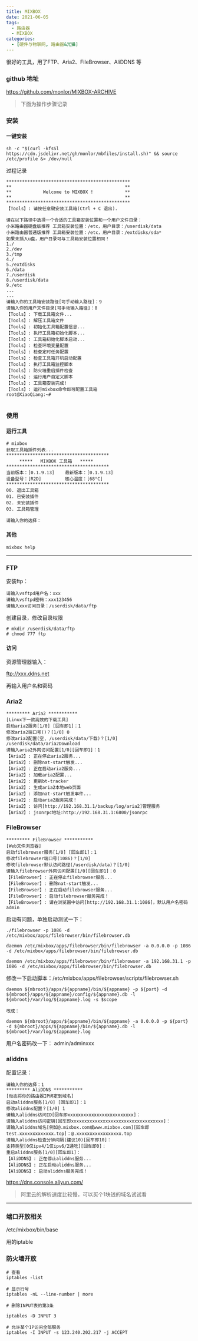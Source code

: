 ```yaml
---
title: MIXBOX
date: 2021-06-05
tags: 
  - 路由器
  - MIXBOX
categories:
  - [硬件与物联网, 路由器&光猫]
---
```


很好的工具，用了FTP、Aria2、FileBrowser、AliDDNS 等

### github 地址
https://github.com/monlor/MIXBOX-ARCHIVE


>下面为操作步骤记录


### 安装

#### 一键安装
```
sh -c "$(curl -kfsSl https://cdn.jsdelivr.net/gh/monlor/mbfiles/install.sh)" && source /etc/profile &> /dev/null

```

过程记录
```
***********************************************
**                                           **
**            Welcome to MIXBOX !            **
**                                           **
***********************************************
【Tools】: 请按任意键安装工具箱(Ctrl + C 退出).

请在以下路径中选择一个合适的工具箱安装位置和一个用户文件目录：
小米路由器硬盘版推荐 工具箱安装位置：/etc，用户目录：/userdisk/data
小米路由器普通版推荐 工具箱安装位置：/etc，用户目录：/extdisks/sda*
如果未插入u盘，用户目录可与工具箱安装位置相同！
1./
2./dev
3./tmp
4./
5./extdisks
6./data
7./userdisk
8./userdisk/data
9./etc
...
...
请输入你的工具箱安装路径[可手动输入路径]：9
请输入你的用户文件目录[可手动输入路径]：8
【Tools】: 下载工具箱文件...
【Tools】: 解压工具箱文件
【Tools】: 初始化工具箱配置信息...
【Tools】: 执行工具箱初始化脚本...
【Tools】: 工具箱初始化脚本启动...
【Tools】: 检查环境变量配置
【Tools】: 检查定时任务配置
【Tools】: 检查工具箱开机启动配置
【Tools】: 执行工具箱监控脚本
【Tools】: 防火墙重启插件检查
【Tools】: 运行用户自定义脚本
【Tools】: 工具箱安装完成!
【Tools】: 运行mixbox命令即可配置工具箱
root@XiaoQiang:~# 


```


### 使用 

#### 运行工具
```
# mixbox
获取工具箱插件列表...
***************************************
     *****   MIXBOX 工具箱   *****     
***************************************
当前版本：[0.1.9.13]    最新版本：[0.1.9.13]
设备型号：[R2D]         核心温度：[68°C]
***************************************
00. 退出工具箱
01. 已安装插件
02. 未安装插件
03. 工具箱管理

请输入你的选择：

```

#### 其他
```
mixbox help
```


---------------------------

### FTP
安装ftp：  

```
请输入vsftpd用户名：xxx
请输入vsftpd密码：xxx123456
请输入xxx访问目录：/userdisk/data/ftp

```

创建目录，修改目录权限
```
# mkdir /userdisk/data/ftp
# chmod 777 ftp
```



#### 访问
资源管理器输入：

ftp://xxx.ddns.net

再输入用户名和密码



### Aria2

```
********* Aria2 ***********
[Linux下一款高效的下载工具]
启动aria2服务[1/0] [回车即1]：1
修改aria2端口号()？[1/0] 0
修改aria2配置(空, /userdisk/data/下载)？[1/0] /userdisk/data/aria2Download
请输入aria2外网访问配置[1/0][回车即1]：1
【Aria2】: 正在停止aria2服务... 
【Aria2】: 删除nat-start触发...
【Aria2】: 正在启动aria2服务... 
【Aria2】: 加载aria2配置...
【Aria2】: 更新bt-tracker
【Aria2】: 生成aria2本地web页面
【Aria2】: 添加nat-start触发事件...
【Aria2】: 启动aria2服务完成！
【Aria2】: 访问[http://192.168.31.1/backup/log/aria2]管理服务
【Aria2】: jsonrpc地址:http://192.168.31.1:6800/jsonrpc
```



### FileBrowser
```
********* FileBrowser ***********
[Web文件浏览器]
启动filebrowser服务[1/0] [回车即1]：1
修改filebrowser端口号(1086)？[1/0] 
修改filebrowser默认访问路径(/userdisk/data)？[1/0] 
请输入filebrowser外网访问配置[1/0][回车即1]：0
【FileBrowser】: 正在停止filebrowser服务... 
【FileBrowser】: 删除nat-start触发...
【FileBrowser】: 正在启动filebrowser服务... 
【FileBrowser】: 启动filebrowser服务完成！
【FileBrowser】: 请在浏览器中访问[http://192.168.31.1:1086]，默认用户名密码admin
```

启动有问题，单独启动测试一下：
```
./filebrowser -p 1086 -d /etc/mixbox/apps/filebrowser/bin/filebrowser.db 

daemon /etc/mixbox/apps/filebrowser/bin/filebrowser -a 0.0.0.0 -p 1086 -d /etc/mixbox/apps/filebrowser/bin/filebrowser.db

daemon /etc/mixbox/apps/filebrowser/bin/filebrowser -a 192.168.31.1 -p 1086 -d /etc/mixbox/apps/filebrowser/bin/filebrowser.db
```
修改一下启动脚本：/etc/mixbox/apps/filebrowser/scripts/filebrowser.sh
```
daemon ${mbroot}/apps/${appname}/bin/${appname} -p ${port} -d ${mbroot}/apps/${appname}/config/${appname}.db -l ${mbroot}/var/log/${appname}.log -s $scope 

改成：

daemon ${mbroot}/apps/${appname}/bin/${appname} -a 0.0.0.0 -p ${port} -d ${mbroot}/apps/${appname}/bin/${appname}.db -l ${mbroot}/var/log/${appname}.log  

```


用户名密码改一下：
admin/adminxxx


### aliddns

配置记录：
```
请输入你的选择：1
********* AliDDNS ***********
[动态将你的路由器IP绑定到域名]
启动aliddns服务[1/0] [回车即1]：1
修改aliddns配置？[1/0] 1
请输入aliddns访问ID[回车即xxxxxxxxxxxxxxxxxxxxxxxxx]：
请输入aliddns访问密钥[回车即xxxxxxxxxxxxxxxxxxxxxxxxxxxxxxxxxxx]：
请输入aliddns域名[例如@.mixbox.com或www.mixbox.com][回车即test.xxxxxxxxxxxxx.top]：@.xxxxxxxxxxxxxxxxx.top    
请输入aliddns检查分钟间隔(建议10)[回车即10]：
支持类型[0仅ipv4/1仅ipv6/2通吃][回车即0]：
重启aliddns服务[1/0][回车即1]：
【AliDDNS】: 正在停止aliddns服务... 
【AliDDNS】: 正在启动aliddns服务... 
【AliDDNS】: 启动aliddns服务完成！

```


https://dns.console.aliyun.com/

> 阿里云的解析速度比较慢，可以买个1块钱的域名试试看



-------------------



### 端口开放相关
/etc/mixbox/bin/base

用的iptable


### 防火墙开放
```
# 查看
iptables -list

# 显示行号
iptables -nL --line-number | more

# 删除INPUT表的第3条

iptables -D INPUT 3

# 允许某个IP访问全部服务
iptables -I INPUT -s 123.240.202.217 -j ACCEPT
```


